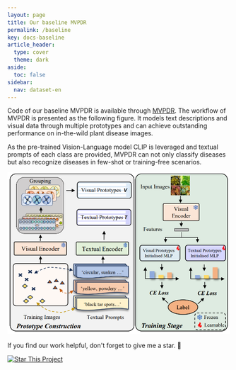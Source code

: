 ```yaml
---
layout: page
title: Our baseline MVPDR
permalink: /baseline
key: docs-baseline
article_header:
  type: cover
  theme: dark
aside:
  toc: false
sidebar:
  nav: dataset-en
---
```







Code of our baseline MVPDR is available through [MVPDR](https://github.com/tqwei05/MVPDR).
The workflow of MVPDR is presented as the following figure.
It models text descriptions and visual data through multiple prototypes and can achieve outstanding performance on in-the-wild plant disease images.

As the pre-trained Vision-Language model CLIP is leveraged and textual prompts of each class are provided,
MVPDR can not only classify diseases but also recognize diseases in few-shot or training-free scenarios.


<div align="center">
  <img width=600 src="baseline.png"/>
</div>

If you find our work helpful, don't forget to give me a star. :star2:

[![Star This Project](https://img.shields.io/github/stars/tqwei05/MVPDR.svg?label=Stars&style=social)](https://github.com/tqwei05/MVPDR/)
